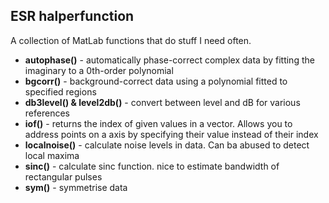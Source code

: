 ## ESR halperfunction

A collection of MatLab functions that do stuff I need often.

 * **autophase()** - automatically phase-correct complex data by fitting the imaginary to a 0th-order polynomial
 * **bgcorr()** - background-correct data using a polynomial fitted to specified regions
 * **db3level() & level2db()** - convert between level and dB for various references
 * **iof()** - returns the index of given values in a vector. Allows you to address points on a axis by specifying their value instead of their index
 * **localnoise()** - calculate noise levels in data. Can ba abused to detect local maxima
 * **sinc()** - calculate sinc function. nice to estimate bandwidth of rectangular pulses
 * **sym()** - symmetrise data
